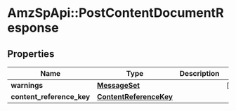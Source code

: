 # AmzSpApi::PostContentDocumentResponse

## Properties
Name | Type | Description | Notes
------------ | ------------- | ------------- | -------------
**warnings** | [**MessageSet**](MessageSet.md) |  | [optional] 
**content_reference_key** | [**ContentReferenceKey**](ContentReferenceKey.md) |  | 

